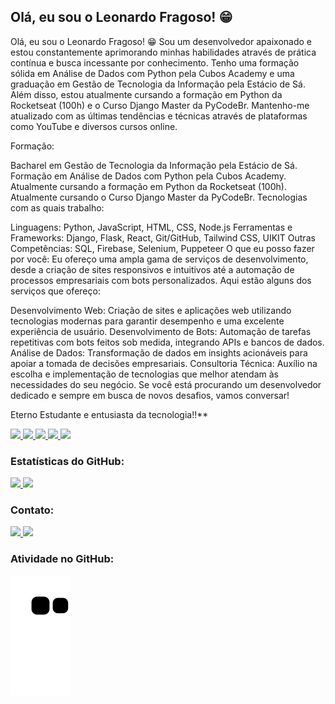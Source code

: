 ## Olá, eu sou o Leonardo Fragoso! 😁

Olá, eu sou o Leonardo Fragoso! 😁
Sou um desenvolvedor apaixonado e estou constantemente aprimorando minhas habilidades através de prática contínua e busca incessante por conhecimento. Tenho uma formação sólida em Análise de Dados com Python pela Cubos Academy e uma graduação em Gestão de Tecnologia da Informação pela Estácio de Sá. Além disso, estou atualmente cursando a formação em Python da Rocketseat (100h) e o Curso Django Master da PyCodeBr. Mantenho-me atualizado com as últimas tendências e técnicas através de plataformas como YouTube e diversos cursos online.

Formação:

Bacharel em Gestão de Tecnologia da Informação pela Estácio de Sá.
Formação em Análise de Dados com Python pela Cubos Academy.
Atualmente cursando a formação em Python da Rocketseat (100h).
Atualmente cursando o Curso Django Master da PyCodeBr.
Tecnologias com as quais trabalho:

Linguagens: Python, JavaScript, HTML, CSS, Node.js
Ferramentas e Frameworks: Django, Flask, React, Git/GitHub, Tailwind CSS, UIKIT
Outras Competências: SQL, Firebase, Selenium, Puppeteer
O que eu posso fazer por você:
Eu ofereço uma ampla gama de serviços de desenvolvimento, desde a criação de sites responsivos e intuitivos até a automação de processos empresariais com bots personalizados. Aqui estão alguns dos serviços que ofereço:

Desenvolvimento Web: Criação de sites e aplicações web utilizando tecnologias modernas para garantir desempenho e uma excelente experiência de usuário.
Desenvolvimento de Bots: Automação de tarefas repetitivas com bots feitos sob medida, integrando APIs e bancos de dados.
Análise de Dados: Transformação de dados em insights acionáveis para apoiar a tomada de decisões empresariais.
Consultoria Técnica: Auxílio na escolha e implementação de tecnologias que melhor atendam às necessidades do seu negócio.
Se você está procurando um desenvolvedor dedicado e sempre em busca de novos desafios, vamos conversar!

Eterno Estudante e entusiasta da tecnologia!!**

<a href="https://github.com/LeonardoRFragoso">
  <div>
    <img width="50px" src="https://cdn.jsdelivr.net/gh/devicons/devicon/icons/python/python-original.svg" />
    <img width="50px" src="https://cdn.jsdelivr.net/gh/devicons/devicon/icons/linux/linux-original.svg" />
    <img width="50px" src="https://cdn.jsdelivr.net/gh/devicons/devicon/icons/javascript/javascript-original.svg" />
    <img width="50px" src="https://cdn.jsdelivr.net/gh/devicons/devicon/icons/git/git-original.svg" />
    <img width="50px" src="https://cdn.jsdelivr.net/gh/devicons/devicon/icons/nodejs/nodejs-original.svg" />
  </div>
</a>

### Estatísticas do GitHub:

<a href="https://github.com/LeonardoRFragoso/LeonardoRFragoso">
  <div>
    <img height="180px" src="https://github-readme-stats.vercel.app/api?username=leonardorfragoso&show_icons=true&theme=tokyonight"/>
    <img height="180px" src="https://github-readme-stats.vercel.app/api/top-langs/?username=leonardorfragoso&layout=compact&theme=tokyonight"/>
  </div>
</a>

### Contato:

<div>
  <a href="https://www.linkedin.com/in/leonardo-fragoso-921b166a/" target="_blank">
    <img src="https://img.shields.io/badge/LinkedIn-0077B5?style=for-the-badge&logo=linkedin&logoColor=white">
  </a>
  <a href="mailto:leonardorfragoso@gmail.com">
    <img src="https://img.shields.io/badge/Gmail-D14836?style=for-the-badge&logo=gmail&logoColor=white">
  </a>
</div>

### Atividade no GitHub:

<div>
  <img align="center" src="https://github.com/LeonardoRFragoso/LeonardoRFragoso/blob/output/github-contribution-grid-snake.svg">
</div>
